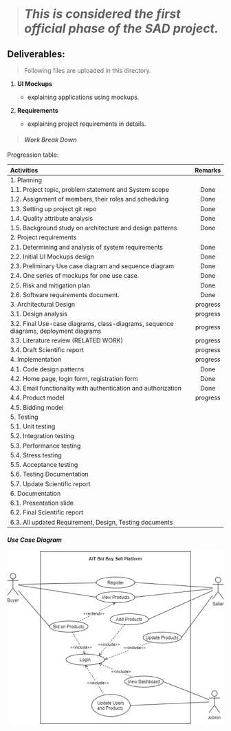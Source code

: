 ># _This is considered the first official phase of the SAD project._

## Deliverables:

> Following files are uploaded in this directory.

1. **UI Mockups** 
   - explaining applications using mockups.

2. **Requirements** 
   - explaining project requirements in details.


>#### _**Work Break Down**_
Progression table:

| Activities 	 | Remarks  |
| :----| :--: |
| 1.	Planning|   |
| 1.1. Project topic, problem statement and System scope | Done |
| 1.2. Assignment of members, their roles and scheduling | Done |
| 1.3. Setting up project git repo | Done |
| 1.4. Quality attribute analysis | Done |
| 1.5.	Background study on architecture and design patterns | Done |
| 2.	Project requirements |  |
| 2.1.	 Determining and analysis of system requirements| Done| 
| 2.2.	 Initial UI Mockups design  | Done |
| 2.3.	 Preliminary Use case diagram and sequence diagram| Done |
| 2.4.	 One series of mockups for one use case.  | Done|
| 2.5.	 Risk and mitigation plan | Done |
| 2.6.	 Software requirements document.	 | Done |
| 3.	Architectural Design | progress |
| 3.1.	 Design analysis | progress |
| 3.2.	 Final Use-case diagrams, class-diagrams, sequence diagrams, deployment diagrams	 | progress |
| 3.3.	 Literature review (RELATED WORK)	 | progress |
| 3.4.	 Draft Scientific report	| progress |
| 4.	Implementation 	 | progress |
| 4.1.	 Code design patterns |  Done |
| 4.2.	 Home page, login form, registration form | Done |
| 4.3.	 Email functionality with authentication and authorization| Done |
| 4.4.	 Product model 	 | progress |
| 4.5.	 Bidding model|  |
| 5.	Testing 	 |  |
| 5.1.	 Unit testing 	 |  |
| 5.2.	 Integration testing 	 |  |
| 5.3.	 Performance testing	 |  |
| 5.4.	 Stress testing 	 |  |
| 5.5.	 Acceptance testing	 |  |
| 5.6.	 Testing Documentation	 |  |
| 5.7.	 Update Scientific report	 |  |
| 6.	Documentation 	 |  |
| 6.1.	 Presentation slide	  |  |
| 6.2.	 Final Scientific report	 |  |
| 6.3.	 All updated Requirement, Design, Testing documents	 |  |

#### _**Use Case Diagram**_
![alt](Image/Use_Case_Diagram.png)

